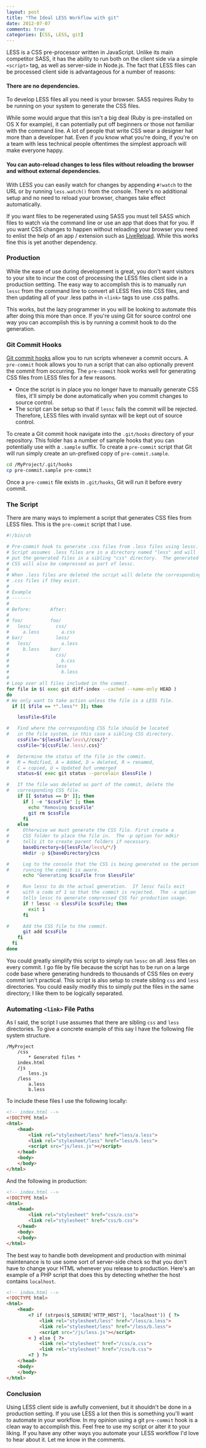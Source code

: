 ```yaml
---
layout: post
title: "The Ideal LESS Workflow with git"
date: 2012-07-07
comments: true
categories: [CSS, LESS, git]
---
```


LESS is a CSS pre-processor written in JavaScript.  Unlike its main competitor SASS, it has the ability to run both on the client side via a simple ```<script>``` tag, as well as server-side in Node.js.  The fact that LESS files can be processed client side is advantageous for a number of reasons:

#### **There are no dependencies.**
To develop LESS files all you need is your browser.  SASS requires Ruby to be running on your system to generate the CSS files.

While some would argue that this isn't a big deal (Ruby is pre-installed on OS X for example), it can potentially put off beginners or those not familiar with the command line.  A lot of people that write CSS wear a designer hat more than a developer hat.  Even if _you_ know what you're doing, if you're on a team with less technical people oftentimes the simplest approach will make everyone happy.

#### **You can auto-reload changes to less files without reloading the browser and without external dependencies.**
With LESS you can easily watch for changes by appending `#!watch` to the URL or by running `less.watch()` from the console.  There's no additional setup and no need to reload your browser, changes take effect automatically.

If you want files to be regenerated using SASS you must tell SASS which files to watch via the command line or use an app that does that for you.  If you want CSS changes to happen without reloading your browser you need to enlist the help of an app / extension such as [LiveReload](http://livereload.com).  While this works fine this is yet another dependency.

<!--more-->

### Production

While the ease of use during development is great, you don't want visitors to your site to incur the cost of processing the LESS files client side in a production settting.  The easy way to accomplish this is to manually run ```lessc``` from the command line to convert all LESS files into CSS files, and then updating all of your .less paths in `<link>` tags to use .css paths.

This works, but the lazy programmer in you will be looking to automate this after doing this more than once.  If you're using Git for source control one way you can accomplish this is by running a commit hook to do the generation.

### Git Commit Hooks

[Git commit hooks](http://git-scm.com/book/en/Customizing-Git-Git-Hooks) allow you to run scripts whenever a commit occurs.  A `pre-commit` hook allows you to run a script that can also optionally prevent the commit from occurring.  The `pre-commit` hook works well for generating CSS files from LESS files for a few reasons.

* Once the script is in place you no longer have to manually generate CSS files, it'll simply be done automatically when you commit changes to source control.
* The script can be setup so that if `lessc` fails the commit will be rejected.  Therefore, LESS files with invalid syntax will be kept out of source control.  

To create a Git commit hook navigate into the `.git/hooks` directory of your repository.  This folder has a number of sample hooks that you can potentially use with a `.sample` suffix.  To create a `pre-commit` script that Git will run simply create an un-prefixed copy of `pre-commit.sample`.

``` bash
cd /MyProject/.git/hooks
cp pre-commit.sample pre-commit
```

Once a `pre-commit` file exists in `.git/hooks`, Git will run it before every commit.

### The Script

There are many ways to implement a script that generates CSS files from LESS files.  This is the `pre-commit` script that I use.

``` bash The script
#!/bin/sh

# Pre-commit hook to generate .css files from .less files using lessc.
# Script assumes .less files are in a directory named "less" and will
# put the generated files in a sibling "css" directory.  The generated
# CSS will also be compressed as part of lessc.
#
# When .less files are deleted the script will delete the corresponding
# .css files if they exist.
#
# Example
# -------
#
# Before:       After:
#
# foo/          foo/
#   less/         css/
#     a.less        a.css
# bar/            less/
#   less/           a.less
#     b.less    bar/   
#                 css/
#                   b.css
#                 less
#                   b.less
#
# Loop over all files included in the commit.
for file in $( exec git diff-index --cached --name-only HEAD )
do
# We only want to take action unless the file is a LESS file.
  if [[ $file == *".less"* ]]; then

    lessFile=$file

#   Find where the corresponding CSS file should be located
#   in the file system, in this case a sibling CSS directory.
    cssFile="${lessFile/less\//css/}"
    cssFile="${cssFile/.less/.css}"

#   Determine the status of the file in the commit.
#   M = Modified, A = Added, D = deleted, R = renamed,
#   C = copied, U = Updated but unmerged
    status=$( exec git status --porcelain $lessFile )

#   If the file was deleted as part of the commit, delete the
#   corresponding CSS file.
    if [[ $status == D* ]]; then
      if [ -e "$cssFile" ]; then
        echo "Removing $cssFile"
        git rm $cssFile 
      fi
    else
#     Otherwise we must generate the CSS file. First create a
#     CSS folder to place the file in.  The -p option for mdkir
#     tells it to create parent folders if necessary.
      baseDirectory=${lessFile/less\/*/}
      mkdir -p ${baseDirectory}css

#     Log to the console that the CSS is being generated so the person
#     running the commit is aware.
      echo "Generating $cssFile from $lessFile"

#     Run lessc to do the actual generation.  If lessc fails exit
#     with a code of 1 so that the commit is rejected.  The -x option 
#     tells lessc to generate compressed CSS for production usage.
      if ! lessc -x $lessFile $cssFile; then
        exit 1
      fi

#     Add the CSS file to the commit.
      git add $cssFile
    fi
  fi
done
```

You could greatly simplify this script to simply run `lessc` on all .less files on every commit.  I go file by file because the script has to be run on a large code base where generating hundreds to thousands of CSS files on every commit isn't practical.  This script is also setup to create sibling `css` and `less` directories.  You could easily modify this to simply put the files in the same directory; I like them to be logically separated.

### Automating `<link>` File Paths

As I said, the script I use assumes that there are sibling `css` and `less` directories.  To give a concrete example of this say I have the following file system structure.

    /MyProject
        /css
            * Generated files *
        index.html
        /js
            less.js
        /less
            a.less
            b.less

To include these files I use the following locally:

``` html Local Includes
<!-- index.html -->
<!DOCTYPE html>
<html>
    <head>
        <link rel="stylesheet/less" href="less/a.less">
        <link rel="stylesheet/less" href="less/b.less">
        <script src="js/less.js"></script>
    </head>
    <body>
    </body>
</html>
```

And the following in production:

``` html Production Includes
<!-- index.html -->
<!DOCTYPE html>
<html>
    <head>
        <link rel="stylesheet" href="css/a.css">
        <link rel="stylesheet" href="css/b.css">
    </head>
    <body>
    </body>
</html>
```

The best way to handle both development and production with minimal maintenance is to use some sort of server-side check so that you don't have to change your HTML whenever you release to production.  Here's an example of a PHP script that does this by detecting whether the host contains `localhost`.

``` html Making both imports work
<!-- index.html -->
<!DOCTYPE html>
<html>
    <head>
    	<? if (strpos($_SERVER['HTTP_HOST'], 'localhost')) { ?>
            <link rel="stylesheet/less" href="/less/a.less">
            <link rel="stylesheet/less" href="/less/b.less">
            <script src="/js/less.js"></script>
        < } else { ?>
            <link rel="stylesheet" href="/css/a.css">
            <link rel="stylesheet" href="/css/b.css">
        <? } ?>
    </head>
    <body>
    </body>
</html>
```

### Conclusion

Using LESS client side is awfully convenient, but it shouldn't be done in a production setting.  If you use LESS a lot then this is something you'll want to automate in your workflow.  In my opinion using a git `pre-commit` hook is a clean way to accomplish this.  Feel free to use my script or alter it to your liking.  If you have any other ways you automate your LESS workflow I'd love to hear about it.  Let me know in the comments.
